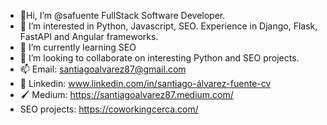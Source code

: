 - 👋Hi, I’m @safuente FullStack Software Developer.
- 👀 I’m interested in Python, Javascript, SEO. Experience in Django, Flask, FastAPI and Angular frameworks.
- 🌱 I’m currently learning SEO
- 💞️ I’m looking to collaborate on interesting Python and SEO projects.
- 📫 Email: santiagoalvarez87@gmail.com 
- 📄 Linkedin: www.linkedin.com/in/santiago-álvarez-fuente-cv 
- 🖌 Medium: https://santiagoalvarez87.medium.com/
- SEO projects:
https://coworkingcerca.com/

